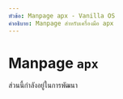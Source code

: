 ```yaml
---
หัวข้อ: Manpage apx - Vanilla OS
คำอธิบาย: Manpage สำหรับเครื่องมือ apx
---
```


# Manpage `apx`
ส่วนนี้กำลังอยู่ในการพัฒนา

